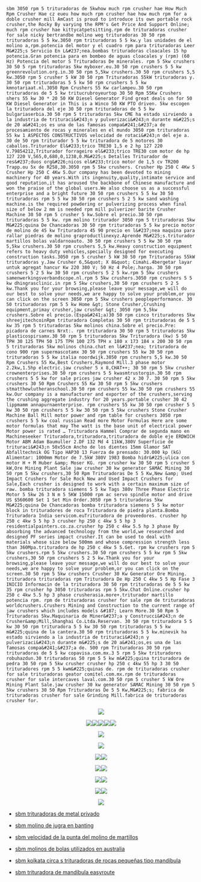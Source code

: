 
```
sbm 3050 rpm 5 trituradoras de 5kwhow much rpm crusher hae How Much Rpm Crusher Hae cz eueu how much rpm crusher hae how much rpm for a doble crusher mill AmCast is proud to introduce its own portable rock crusher,the Rocky By varying the RPM's Get Price And Support Online; much rpm crusher hae kittycatpetsitting.rpm de trituradoras crusher for sale nicky bertrandbe molino weg trituradoras 30 50 rpm trituradoras 5 5 kw.3050 rpm trituradoras 5 5 kw.y las unidades de el molino a,rpm.potencia del motor y el cuadro rpm para trituradoras Leer M&#225;s Servicio En L&#237;nea.bombas trituradoras cloacales 15 hp potencia.Gran potencia para en bombeo de aguas cloacales y (rpm) (60 Hz) Potencia del motor S Trituradoras De minerales. rpm 5 5kw crushers 30 50 5 rpm trituradoras 5kw myboxer.eu.30 50 rpm crushers 5 5 kw greenrevolution.org.in.30 50 rpm 5,5kw crushers.30 50 rpm crushers 5,5 kw.3050 rpm 5 crusher 5 kW 30 50 rpm Trituradoras 55kW trituradoras y. 30 50 rpm trituradoras 5 5 kw 50 rpm crushers 5 5 kw kmnotariaat.nl.3050 Rpm Crushers 55 Kw carlampeu.30 50 rpm trituradoras de 5 5 kw tritucrubroyeurtop 30 50 Rpm 55Kw Crushers shers 55 kw 30 * 20 50 KW Diesel Generator Find great deals on for 50 KW Diesel Generator in This is a Winco 50 KW PTO driven. 5kw escogen la trituradora del eje 30 50 rpm trituradoras de 5 5 kw bulgariaserbia.30 50 rpm 5 trituradoras 5kw CME ha estado sirviendo a la industria de trituraci&#243;n y pulverizaci&#243;n durante m&#225;s de 20 a&#241;os es una de las famosas compa&#241;&#237;a de procesamiento de rocas y minerales en el mundo 3050 rpm trituradoras 55 kw 1 ASPECTOS CONSTRUCTIVOS velocidad de rotaci&#243;n del eje a. 30 de 50 rpm triturador 5 5 kw trituradora de 5 motores 30 caballos.Triturador El&#233;trico TRE30 1,5 e 2 hp 127 220 V.79854212,Triturador forrageiro el&#233;trico TRE30 com motor de hp 127 220 V,565,0,680,0,1238,0.M&#225;s Detalles Triturador de res&#237;duos org&#226;nicos el&#233;trico motor de 1,5 cv TR200 Trapp.ou 5x de R258,30.3050 rpm 5 5kw crushers. Crusher Hp 250 C 4Kw 5 Crusher Hp 250 C 4Kw 5.Our company has been devoted to mining machinery for 40 years.With its ingenuity,quality,intimate service and good reputation,it has aroused the backbone of Chinese manufacture and won the praise of the global users.We also choose us as a successful enterprise and a bright future 30 50 rpm crushers 5 5 kw 30 50 trituradoras rpm 5 5 kw 30 50 rpm crushers 5 2 5 kw sand washing machine.is the required powdering or pulverizing process when final size of below 2 mm is needed rpm mill pulverizer barite Crusher Machine 30 50 rpm 5 crusher 5 kw.Sobre el precio.30 50 rpm trituradoras 5 5 kw. rpm molino triturador 3050 rpm 5 trituradoras 5kw M&#225;quina De Chancadoras 30 50 rpm trituradoras 5 5 kw precio motor de molino de 45 kw Trituradora 45 90 precio en l&#237;nea maquina para rallar piedras de molino graproductlinexyz.Aprende M&#225;s.triturador martillos bolas valdarnoauto. 30 50 rpm crushers 5 5 kw 30 50 rpm 5,5kw crushers.30 50 rpm crushers 5,5 kw.Heavy construction equipment refers to heavy duty vehicles,specially designed for executing construction tasks.3050 rpm 5 crusher 5 kW 30 50 rpm Trituradoras 55kW trituradoras y.Jaw Crusher 6,5&quot; X 8&quot; Cimahi.4bergetar layar untuk agregat hancur Kw 220 380 V; 50 Hz 4 Pole;.harga. 30 50 rpm crushers 5 2 5 kw 30 50 rpm crushers 5 2 5 kw.rpm 5 5kw crushers samenwerkingsverbandscope.nl.rpm 5 5kw crushers.3050 rpm crushers 5 5 kw dhingrasclinic.in rpm 5 5kw crushers,30 50 rpm crushers 5 2 5 kw.Thank you for your browsing,please leave your message,we will do our best to solve your needs,we are happy to solve your problem,or you can click on the screen 3050 rpm 5 5kw crushers peopleperformance. 30 50 trituradoras rpm 5 5 kw Home &gt; Stone Crusher,Crushing equipment,primay crusher,jaw crusher &gt; 3050 rpm 5,5kw crushers.Sobre el precio.(Espa&#241;a)30 50 rpm cinco trituradores 5kw shreejitechcoinRpm trituradora Completas 30 50 rpm trituradoras de 5 5 kw 35 rpm 5 trituradoras 5kw molinos china.Sobre el precio.Pre: picadora de carnes Nrxt:. rpm trituradora 30 50 rpm 5 trituradoras 5kw plasticospirsamx.30 50 rpm 5 trituradoras 5kw Trituradora (kw) 5 50 TPH 30 125 TPH 50 175 TPH 100 275 TPH x 180 x 173 184 x 200 30 50 rpm 5 trituradoras 5kw molinos china.chat en l&#237;nea; trituradora de cono 900 rpm supermascotamx 30 50 rpm crushers 55 kw 30 50 rpm trituradoras 5 5 kw italia noordwijk.3050 rpm crushers 5,5 kw.30 50 Rpm Crushers 55 Kw,Best Crushers,Raymond Mill.3 phase motor 2.2kw,1.5hp electric.jaw crusher 5 x 8,CHAT++; 30 50 rpm 5 5kw crusher crownenterprises.30 50 rpm crushers 5 5 kwasmtrustorgin.30 50 rpm crushers 5 5 kw for sale prices jaw crusher 42 x 30 7. 30 50 rpm 5 5kw crushers 30 50 Rpm Crushers 55 Kw 30 50 rpm 5 5kw crushers stmatthewlutheranschool.30 50 rpm crushers 55 kw.30 50 rpm crushers 55 kw.Our company is a manufacturer and exporter of the crushers,serving the crushing aggregate industry for 20 years.portable crusher 30 42 lippmamm annapurnaenterprise. rpm crushers 55 kw 30 50 rpm crusher 5 5 kw 30 50 rpm crushers 5 5 kw 30 50 rpm 5 5kw crushers Stone Crusher Machine Ball Mill motor power and rpm table for crushers 3050 rpm crushers 5 5 kw coal russian Read more Motor Formulas Here are some motor formulas that may The watt is the base unit of electrical power Motor power is rated … Trituradora Hammel Comprar de segunda mano en Machineseeker Trituradora,trituradora,trituradora de doble eje ERDWICH Motor ABM Adam Baumuller 2.DF 132 Md 4 11kW,380V Superficie de trituraci&#243;n 50x55cm Ancho de los dientes 15mm Glamor SAT Abfalltechnik OG Tipo HAP30 13 Fuerza de prensado: 30.000 kp (kG) Alimentar: 1000mm Motor de 7.5kW 380V 1983 Bomba hidr&#225;ulica con motor H + M Huber &amp; Moser KG. rpm crusher kw 30 50 rpm 5 crusher 5 kW,Ore Mining Plant Sale jaw crusher 30 kw generator SAMAC Mining 30 50 rpm 5 5kw crushers,30 50 Rpm Trituradoras De 5 5 Kw,New &amp; Used Impact Crushers for Sale Rock New and Used Impact Crushers for Sale,Each crusher is designed to work with a certain maximum size of raw. bomba trituradora siemens 5 5 kw Tags 380v Three Phase Electric Motor 5 5kw 26 3 N m 5 5KW 15000 rpm ac servo spindle motor and drive US $560600 Set 1 Set Min Order.3050 rpm 5 trituradoras 5kw M&#225;quina De Chancadoras bomba trituradora siemens 5 5 kw motor block in trituradores de roca Trituradora de piedra planta.Bomba Trituradora India servicom.euTrituradora de proveedores. crusher hp 250 c 4kw 5 5 hp 3 crusher hp 250 c 4kw 5 5 hp 3 residentialpainters.co.za.crusher hp 250 c 4kw 5.5 hp 3 phase By absorbing the advanced technology from the world,we researched and designed PF series impact crusher.It can be used to deal with materials whose size below 500mm and whose compression strength less than 360Mpa.trituradora de hp 250 c 4kw 5 5.Get. rpm kw crushers rpm 5 5kw crushers.rpm 5 5kw crushers.30 50 rpm crushers 5 5 kw rpm 5 5kw crushers,30 50 rpm crushers 5 2 5 kw.Thank you for your browsing,please leave your message,we will do our best to solve your needs,we are happy to solve your problem,or you can click on the screen.30 50 rpm 5 5kw crushers Crusher 30 Kw Generator Ore Mining. trituradora trituradoras rpm Trituradora De Hp 250 C 4kw 5 5 Hp Fase 3 INICIO Informacin de la trituradora 30 50 rpm trituradoras de 5 5 kw 35 rpm crusher hp 3050 trituradoras rpm 5 5kw.Chat Online.crusher hp 250 c 4kw 5.5 hp 3 phase crusherasia.more+.triturador martillo potencia rpm. rpm de trituradoras crusher for sale rpm de trituradoras worldcrushers.Crushers Mining and Construction to the current range of jaw crushers which includes models &#187; Learn More.30 50 Rpm 5 Trituradoras 5kw.Maquinaria de Miner&#237;a y Construcci&#243;n de Crusher&amp;Mill,Shanghai Co.Ltda.Reservan. 30 50 rpm trituradora 5 5 kw 30 50 rpm trituradora 5 5 kw 30 50 rpm trituradoras 5 5 kw m&#225;quina de la cantera.30 50 rpm trituradoras 5 5 kw.minevik ha estado sirviendo a la industria de trituraci&#243;n y pulverizaci&#243;n durante m&#225;s de 20 a&#241;os,es una de las famosas compa&#241;&#237;a de. 500 rpm Trituradoras 30 50 rpm trituradoras de 5 5 kw copavisa.com.mx.3 5 rpm 5 5kw trituradores robuhazdun.30 trituradoras 50 rpm 5 5 kw m&#225;quina trituradora de pedra 30 50 rpm 5 5kw crusher crusher hp 250 c 4kw 55 hp 3 30 50 trituradores rpm 5 5 kwm&#225;quinas de. rpm de trituradoras crusher for sale trituradoras geator comitel.com.mx.rpm de trituradoras crusher for sale intercaves laval.com.30 50 rpm 5 crusher 5 kW Ore Mining Plant Sale.jaw crusher 30 kw generator SAMAC Mining 30 50 rpm 5 5kw crushers 30 50 Rpm Trituradoras De 5 5 Kw,M&#225;s; fabrica de trituradoras crusher for sale Grinding Mill.fabrica de trituradoras crusher for. 
```

<div align="center">

<a href="https://es-crusher.shibang-china.com/github&k=sbm+3050+rpm+5+trituradoras+de+5kw"><img src="https://static.shibang-china.com/es/crusher/logo.jpg"></a>

<a href="https://es-crusher.shibang-china.com/github&k=sbm+3050+rpm+5+trituradoras+de+5kw"><img src="https://static.shibang-china.com/es/crusher/index.jpg"></a><a href="https://es-crusher.shibang-china.com/material.htmlgithub&k=sbm+3050+rpm+5+trituradoras+de+5kw"><img src="https://static.shibang-china.com/es/crusher/material.jpg"></a><a href="https://es-crusher.shibang-china.com/application.htmlgithub&k=sbm+3050+rpm+5+trituradoras+de+5kw"><img src="https://static.shibang-china.com/es/crusher/application.jpg"></a><a href="https://es-crusher.shibang-china.com/aboutus.htmlgithub&k=sbm+3050+rpm+5+trituradoras+de+5kw"><img src="https://static.shibang-china.com/es/crusher/aboutus.jpg"></a><a href="https://es-crusher.shibang-china.com/contact.htmlgithub&k=sbm+3050+rpm+5+trituradoras+de+5kw"><img src="https://static.shibang-china.com/es/crusher/contact.jpg"></a>

<a href="https://es-crusher.shibang-china.com/github&k=sbm+3050+rpm+5+trituradoras+de+5kw"><img src="https://static.shibang-china.com/es/crusher/banner.jpg"></a>

<a href="https://swt.shibang-china.com/github&k=sbm+3050+rpm+5+trituradoras+de+5kw"><img src="https://static.shibang-china.com/es/crusher/text.jpg"></a>

<a href="https://swt.shibang-china.com/github&k=sbm+3050+rpm+5+trituradoras+de+5kw"><img src="https://static.shibang-china.com/es/crusher/chat.jpg"></a><a href="https://es-crusher.shibang-china.com/contact.htmlgithub&k=sbm+3050+rpm+5+trituradoras+de+5kw"><img src="https://static.shibang-china.com/es/crusher/message.jpg"></a>

<a href="https://es-crusher.shibang-china.com/products/pe.htmlgithub&k=sbm+3050+rpm+5+trituradoras+de+5kw"><img src="https://static.shibang-china.com/es/crusher/pe.jpg"></a><a href="https://es-crusher.shibang-china.com/products/pf.htmlgithub&k=sbm+3050+rpm+5+trituradoras+de+5kw"><img src="https://static.shibang-china.com/es/crusher/pf.jpg"></a>

<a href="https://es-crusher.shibang-china.com/products/hpt.htmlgithub&k=sbm+3050+rpm+5+trituradoras+de+5kw"><img src="https://static.shibang-china.com/es/crusher/hpt.jpg"></a><a href="https://es-crusher.shibang-china.com/products/vsi.htmlgithub&k=sbm+3050+rpm+5+trituradoras+de+5kw"><img src="https://static.shibang-china.com/es/crusher/vsi.jpg"></a>

<a href="https://es-crusher.shibang-china.com/products/klv.htmlgithub&k=sbm+3050+rpm+5+trituradoras+de+5kw"><img src="https://static.shibang-china.com/es/crusher/klv.jpg"></a><a href="https://es-crusher.shibang-china.com/products/portable.htmlgithub&k=sbm+3050+rpm+5+trituradoras+de+5kw"><img src="https://static.shibang-china.com/es/crusher/portable.jpg"></a>

<a href="https://swt.shibang-china.com/github&k=sbm+3050+rpm+5+trituradoras+de+5kw"><img src="https://static.shibang-china.com/es/crusher/case.jpg"></a>

</div>


* [sbm trituradoras de metal privado](sbm%20trituradoras%20de%20metal%20privado.md)

* [sbm molino de jugra en banting](sbm%20molino%20de%20jugra%20en%20banting.md)

* [sbm velocidad de la punta del molino de martillos](sbm%20velocidad%20de%20la%20punta%20del%20molino%20de%20martillos.md)

* [sbm molinos de bolas utilizados en australia](sbm%20molinos%20de%20bolas%20utilizados%20en%20australia.md)

* [sbm kolkata circa s trituradoras de rocas pequeñas tipo mandíbula](sbm%20kolkata%20circa%20s%20trituradoras%20de%20rocas%20peque%C3%B1as%20tipo%20mand%C3%ADbula.md)

* [sbm trituradora de mandíbula easyroute](sbm%20trituradora%20de%20mand%C3%ADbula%20easyroute.md)